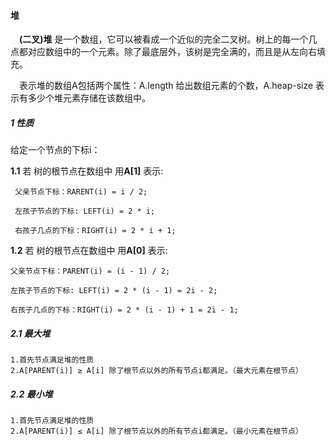 #### 堆
&ensp;&ensp;**(二叉)堆** 是一个数组，它可以被看成一个近似的完全二叉树。树上的每一个几点都对应数组中的一个元素。除了最底层外，该树是完全满的，而且是从左向右填充。

&ensp;&ensp;表示堆的数组A包括两个属性：A.length 给出数组元素的个数，A.heap-size 表示有多少个堆元素存储在该数组中。

##### 1 性质
给定一个节点的下标i：

**1.1** 若 树的根节点在数组中 用**A[1]** 表示:

     父亲节点下标：RARENT(i) = i / 2;
     
     左孩子节点的下标: LEFT(i) = 2 * i;
     
     右孩子几点的下标：RIGHT(i) = 2 * i + 1;
     
**1.2** 若 树的根节点在数组中 用**A[0]** 表示:   
 
    父亲节点下标：PARENT(i) = (i - 1) / 2;
 
    左孩子节点的下标: LEFT(i) = 2 * (i - 1) = 2i - 2;
 
    右孩子几点的下标：RIGHT(i) = 2 * (i - 1) + 1 = 2i - 1;  
  
##### 2.1 最大堆
    1.首先节点满足堆的性质
    2.A[PARENT(i)] ≥ A[i] 除了根节点以外的所有节点i都满足。（最大元素在根节点）

##### 2.2 最小堆
    1.首先节点满足堆的性质
    2.A[PARENT(i)] ≤ A[i] 除了根节点以外的所有节点i都满足。（最小元素在根节点）


 
